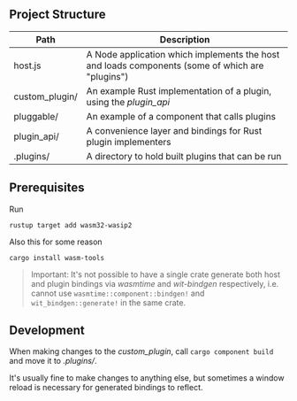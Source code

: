 ## Project Structure
| Path | Description |
|------|-------------|
|host.js| A Node application which implements the host and loads components (some of which are "plugins")|
|custom_plugin/| An example Rust implementation of a plugin, using the *plugin_api*|
|pluggable/| An example of a component that calls plugins
|plugin_api/| A convenience layer and bindings for Rust plugin implementers|
|.plugins/| A directory to hold built plugins that can be run|

## Prerequisites
Run
```
rustup target add wasm32-wasip2
```

Also this for some reason
```
cargo install wasm-tools
```

> Important: It's not possible to have a single crate generate both host and plugin bindings via *wasmtime* and *wit-bindgen* respectively, i.e. cannot use `wasmtime::component::bindgen!` and `wit_bindgen::generate!` in the same crate.

## Development
When making changes to the *custom_plugin*, call `cargo component build` and move it to *.plugins/*.

It's usually fine to make changes to anything else, but sometimes a window reload is necessary for generated bindings to reflect.
